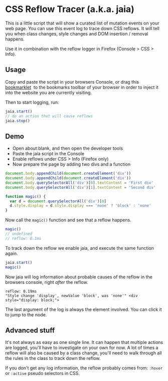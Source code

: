 # CSS Reflow Tracer (a.k.a. jaia)

This is a little script that will show a curated list of mutation events on your web page.
You can use this event log to trace down CSS reflows.
It will tell you when class changes, style changes and DOM insertion / removal happens.

Use it in combination with the reflow logger in Firefox (Console > CSS > Info).

## Usage

Copy and paste the script in your browsers Console, or drag this <a href='javascript:(var jaia=function(){function d(a){var b=[].slice.call(a.target.classList),c=a.oldValue?a.oldValue.split(" "):[],d=b.filter(function(a){return-1===c.indexOf(a)}),e=c.filter(function(a){return-1===b.indexOf(a)});d.length&&console.log("Class \""+d.join(", ")+"\" added",a.target),e.length&&console.log("Class \""+e.join(", ")+"\" removed",a.target)}function e(a){var b=function(a){return a.split(";").filter(function(a){return""!==a.trim()}).reduce(function(a,b){return b=b.split(":").map(function(a){return a.trim()}),a[b[0]]=b[1],a},{})},c=b(a.target.getAttribute("style")),d=b(a.oldValue||""),e=Object.keys(c).filter(function(a){return!d[a]}),f=Object.keys(d).filter(function(a){return!c[a]}),g=Object.keys(c).filter(function(a){return c[a]!==d[a]});e.forEach(function(b){console.log("Style added \""+b+": "+c[b]+"\"",a.target)}),f.forEach(function(b){console.log("Style removed \""+b+": "+d[b]+"\"",a.target)}),g.forEach(function(b){void 0!==d[b]&&console.log("Style change \""+b+"\", newValue \""+c[b]+"\", was \""+d[b]+"\"",a.target)})}function f(a){[].forEach.call(a.addedNodes,function(b){console.log("Node added",b,"as child of",a.target)})}function g(a){[].forEach.call(a.removedNodes,function(b){console.log("Node removed",b,"as child of",a.target)})}var a=document.body,b=window.MutationObserver||window.WebKitMutationObserver||window.MozMutationObserver,c=new b(function(a){a.forEach(function(a){"attributes"===a.type&&"class"===a.attributeName?d(a):"attributes"===a.type&&"style"===a.attributeName&&e(a),"childList"===a.type&&a.addedNodes.length>0&&f(a),"childList"===a.type&&a.removedNodes.length>0&&g(a)})});return{start:function(){c.observe(a,{attributes:!0,childList:!0,characterData:!0,subtree:!0,attributeOldValue:!0})},stop:function(){c.disconnect()}}}())'>bookmarklet</a>&nbsp;
to the bookmarks toolbar of your browser in order to inject it into the website
you are currently visiting.

Then to start logging, run:

```javascript
jaia.start()
// do an action that will cause reflows
jaia.stop()
```

## Demo

* Open about:blank, and then open the developer tools
* Paste the jaia script in the Console
* Enable reflows under CSS > Info (Firefox only)
* Now prepare the page by adding two divs and a function

```javascript
document.body.appendChild(document.createElement('div'))
document.body.appendChild(document.createElement('div'))
document.body.querySelectorAll('div')[0].textContent = 'First div'
document.body.querySelectorAll('div')[1].textContent = 'Second div'

function magic() {
  var d = document.querySelectorAll('div')[0]
  d.style.display = d.style.display === 'none' ? 'block' : 'none'
}
```

Now call the `magic()` function and see that a reflow happens.

```javascript
magic()
// undefined
// reflow: 0.1ms
```

To track down the reflow we enable jaia, and execute the same function again.

```javascript
jaia.start()
magic()
```

Now jaia will log information about probable causes of the reflow in the browsers console, right *after* the reflow.

```
reflow: 0.19ms
"Style change 'display', newValue 'block', was 'none'" <div style="display: block;">
```

The last argument of the log is always the element involved.
You can click it to jump to the node.

## Advanced stuff

It's not always as easy as one single line.
It can happen that multiple actions are logged, you'll have to investigate on your own for now.
A lot of times a reflow will also be caused by a class change,
you'll need to walk through all the rules in the class to track down the reflow.

If you don't get any log information, the reflow probably comes from: `:hover` or `:active` pseudo selectors in CSS.
